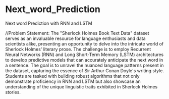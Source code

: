 # Next_word_Prediction
Next word Prediction with RNN and LSTM

//Problem Statement:
The "Sherlock Holmes Book Text Data" dataset serves as an invaluable resource for language enthusiasts
and data scientists alike, presenting an opportunity to delve into the intricate world of Sherlock Holmes'
literary prose. The challenge is to employ Recurrent Neural Networks (RNN) and Long Short-Term
Memory (LSTM) architectures to develop predictive models that can accurately anticipate the next word
in a sentence. The goal is to unravel the nuanced language patterns present in the dataset, capturing the
essence of Sir Arthur Conan Doyle's writing style. Students are tasked with building robust algorithms
that not only demonstrate proficiency in RNN and LSTM but also showcase an understanding of the
unique linguistic traits exhibited in Sherlock Holmes stories.
